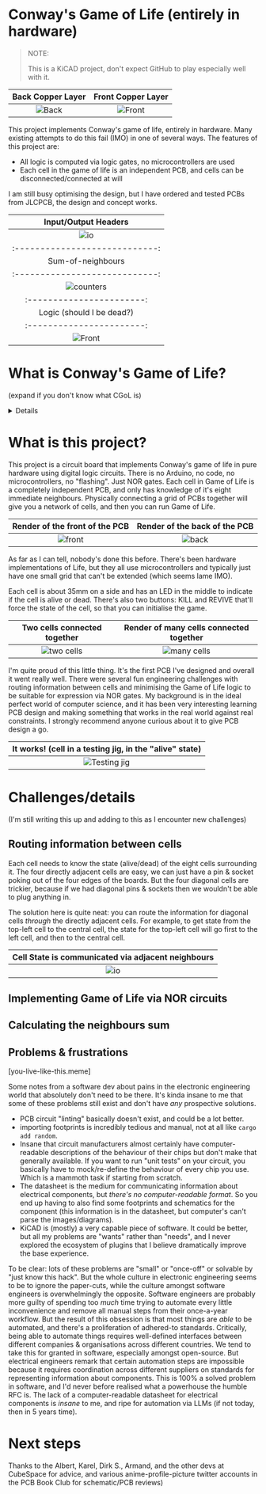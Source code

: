 # Conway's Game of Life (entirely in hardware)

> NOTE:
>
> This is a KiCAD project, don't expect GitHub to play especially well with it.

|   Back Copper Layer    |    Front Copper Layer    |
| :--------------------: | :----------------------: |
| ![Back](imgs/back.png) | ![Front](imgs/front.png) |

This project implements Conway's game of life, entirely in hardware. Many
existing attempts to do this fail (IMO) in one of several ways. The features of
this project are:

- All logic is computed via logic gates, no microcontrollers are used
- Each cell in the game of life is an independent PCB, and cells can be
  disconnected/connected at will

I am still busy optimising the design, but I have ordered and tested PCBs from
JLCPCB, the design and concept works.

|      Input/Output Headers      |
| :----------------------------: |
|       ![io](imgs/io.png)       |
| :----------------------------: |
|       Sum-of-neighbours        |
| :----------------------------: |
| ![counters](imgs/counters.png) |
|   :-----------------------:    |
|   Logic (should I be dead?)    |
|   :-----------------------:    |
|    ![Front](imgs/logic.png)    |

# What is Conway's Game of Life?

(expand if you don't know what CGoL is)

<summary>
<details>
It is a cellular automaton on an infinite grid of square cells. Each cell is
either alive or dead. All cells update **simultaneously** in discrete ticks
based only on their eight adjacent neighbours (N, NE, E, SE, S, SW, W, NW). It
is usually called a **zero-player** game: you choose the starting pattern; the
rules determine everything after.

Rules per tick:

- exactly three live neighbours => the cell is alive next tick (birth or survival)
- exactly two live neighbours **and** the cell is currently alive => it stays alive
- any other neighbours count => the cell is dead next tick

This small rule set yields rich behaviour:

- Still lifes: patterns that do not change (e.g., block, beehive)
- Oscillators: patterns that repeat after N ticks (e.g., blinker, toad)
- Spaceships: patterns that translate over the grid (e.g., glider)
- Guns: patterns that periodically emit spaceships (e.g., Gosper glider gun)

Example of motion and emission:

![CGoL](https://external-content.duckduckgo.com/iu/?u=https%3A%2F%2Fi.gifer.com%2Forigin%2F04%2F04f3bc8ad9632ea3abfd832a7a330b1f.gif)

There is a large taxonomy of creatures in CGoL, the [wiki][1] is comprehensive.

</details>
</summary>

# What is this project?

This project is a circuit board that implements Conway's game of life in pure
hardware using digital logic circuits. There is no Arduino, no code, no
microcontrollers, no "flashing". Just NOR gates. Each cell in Game of Life is a
completely independent PCB, and only has knowledge of it's eight immediate
neighbours. Physically connecting a grid of PCBs together will give you a
network of cells, and then you can run Game of Life.

|  Render of the front of the PCB   |  Render of the back of the PCB  |
| :-------------------------------: | :-----------------------------: |
| ![front](imgs/rendered-front.jpg) | ![back](imgs/rendered-back.jpg) |

As far as I can tell, nobody's done this before. There's been hardware
implementations of Life, but they all use microcontrollers and typically just
have one small grid that can't be extended (which seems lame IMO).

Each cell is about 35mm on a side and has an LED in the middle to indicate if
the cell is alive or dead. There's also two buttons: KILL and REVIVE that'll
force the state of the cell, so that you can initialise the game.

|    Two cells connected together     | Render of many cells connected together |
| :---------------------------------: | :-------------------------------------: |
| ![two cells](imgs/two-combined.jpg) | ![many cells](imgs/tile-the-world.jpg)  |

I'm quite proud of this little thing. It's the first PCB I've designed and
overall it went really well. There were several fun engineering challenges with
routing information between cells and minimising the Game of Life logic to be
suitable for expression via NOR gates. My background is in the ideal perfect
world of computer science, and it has been very interesting learning PCB design
and making something that works in the real world against real constraints. I
strongly recommend anyone curious about it to give PCB design a go.

| It works! (cell in a testing jig, in the "alive" state) |
| :-----------------------------------------------------: |
|          ![Testing jig](imgs/testing-jig.jpg)           |

# Challenges/details

(I'm still writing this up and adding to this as I encounter new challenges)

## Routing information between cells

Each cell needs to know the state (alive/dead) of the eight cells surrounding
it. The four directly adjacent cells are easy, we can just have a pin & socket
poking out of the four edges of the boards. But the four diagonal cells are
trickier, because if we had diagonal pins & sockets then we wouldn't be able to
plug anything in.

The solution here is quite neat: you can route the information for diagonal
cells _through_ the directly adjacent cells. For example, to get state from the
top-left cell to the central cell, the state for the top-left cell will go
first to the left cell, and then to the central cell.

| Cell State is communicated via adjacent neighbours |
| :------------------------------------------------: |
|                 ![io](imgs/io.png)                 |

## Implementing Game of Life via NOR circuits

## Calculating the neighbours sum

## Problems & frustrations

[you-live-like-this.meme]

Some notes from a software dev about pains in the electronic engineering world
that absolutely don't need to be there. It's kinda insane to me that some of
these problems still exist and don't have _any_ prospective solutions.

- PCB circuit "linting" basically doesn't exist, and could be a lot better.
- importing footprints is incredibly tedious and manual, not at all like `cargo
add random`.
- Insane that circuit manufacturers almost certainly have computer-readable
  descriptions of the behaviour of their chips but don't make that generally
  available. If you want to run "unit tests" on your circuit, you basically
  have to mock/re-define the behaviour of every chip you use. Which is a mammoth
  task if starting from scratch.
- The datasheet is the medium for communicating information about electrical
  components, but _there's no computer-readable format_. So you end up having
  to also find some footprints and schematics for the component (this
  information is in the datasheet, but computer's can't parse the
  images/diagrams).
- KiCAD is (mostly) a very capable piece of software. It could be better, but
  all my problems are "wants" rather than "needs", and I never explored the
  ecosystem of plugins that I believe dramatically improve the base experience.

To be clear: lots of these problems are "small" or "once-off" or solvable by
"just know this hack". But the whole culture in electronic engineering seems to
be to ignore the paper-cuts, while the culture amongst software engineers is
overwhelmingly the opposite. Software engineers are probably more guilty of
spending too _much_ time trying to automate every little inconvenience and
remove all manual steps from their once-a-year workflow. But the result of this
obsession is that most things are _able_ to be automated, and there's a
proliferation of adhered-to standards. Critically, being able to automate
things requires well-defined interfaces between different companies &
organisations across different countries. We tend to take this for granted in
software, especially amongst open-source. But electrical engineers remark that
certain automation steps are impossible because it requires coordination across
different suppliers on standards for representing information about components.
This is 100% a solved problem in software, and I'd never before realised what a
powerhouse the humble RFC is. The lack of a computer-readable datasheet for
electrical components is _insane_ to me, and ripe for automation via LLMs (if
not today, then in 5 years time).

# Next steps

Thanks to the Albert, Karel, Dirk S., Armand, and the other devs at CubeSpace
for advice, and various anime-profile-picture twitter accounts in the PCB Book
Club for schematic/PCB reviews)

[1]: https://conwaylife.com/wiki/Main_Page
